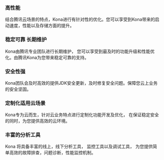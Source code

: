 ### 高性能 
结合腾讯云场景的特点，Kona进行有针对性的优化。您可以享受到Kona带来的启动速度，性能以及存储方面的提升。
### 稳定可靠 长期维护 
Kona由腾讯专业团队进行长期维护， 您可以享受到最及时的功能升级和性能优化。由腾讯Kona为您带来稳定可靠的支持。
### 安全性强 
Kona团队会及时高效的提供JDK安全更新，及时修复安全问题。保障您云上业务的安全坚固。
### 定制化适用云场景 
Kona专为云而生，针对云业务特点进行定制化功能开发及优化， 在保证稳定安全的同时，为您提供高效的云环境。
### 丰富的分析工具
Kona 将具备丰富的线上，线下分析工具， 监控工具以及调试工具， 为您提供简单高效的故障排查，问题诊断，性能监控机制。
